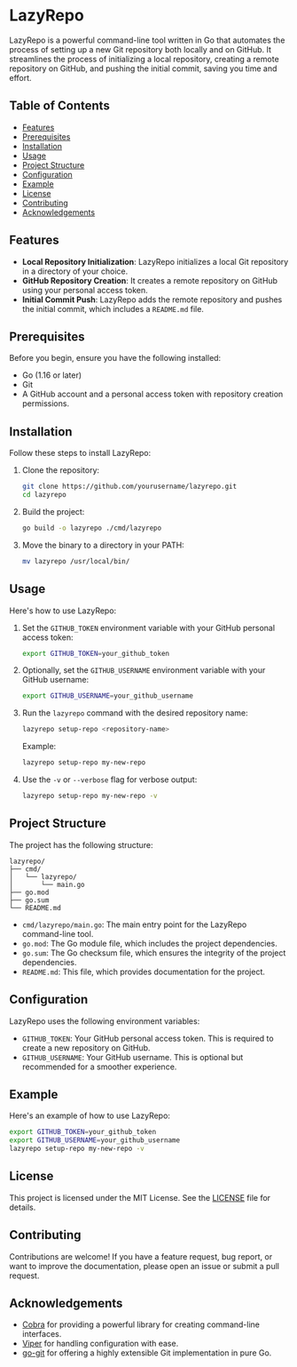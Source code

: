 
# LazyRepo

LazyRepo is a powerful command-line tool written in Go that automates the process of setting up a new Git repository both locally and on GitHub. It streamlines the process of initializing a local repository, creating a remote repository on GitHub, and pushing the initial commit, saving you time and effort.

## Table of Contents

- [Features](#features)
- [Prerequisites](#prerequisites)
- [Installation](#installation)
- [Usage](#usage)
- [Project Structure](#project-structure)
- [Configuration](#configuration)
- [Example](#example)
- [License](#license)
- [Contributing](#contributing)
- [Acknowledgements](#acknowledgements)

## Features

- **Local Repository Initialization**: LazyRepo initializes a local Git repository in a directory of your choice.
- **GitHub Repository Creation**: It creates a remote repository on GitHub using your personal access token.
- **Initial Commit Push**: LazyRepo adds the remote repository and pushes the initial commit, which includes a `README.md` file.

## Prerequisites

Before you begin, ensure you have the following installed:

- Go (1.16 or later)
- Git
- A GitHub account and a personal access token with repository creation permissions.

## Installation

Follow these steps to install LazyRepo:

1. Clone the repository:

    ```sh
    git clone https://github.com/yourusername/lazyrepo.git
    cd lazyrepo
    ```

2. Build the project:

    ```sh
    go build -o lazyrepo ./cmd/lazyrepo
    ```

3. Move the binary to a directory in your PATH:

    ```sh
    mv lazyrepo /usr/local/bin/
    ```

## Usage

Here's how to use LazyRepo:

1. Set the `GITHUB_TOKEN` environment variable with your GitHub personal access token:

    ```sh
    export GITHUB_TOKEN=your_github_token
    ```

2. Optionally, set the `GITHUB_USERNAME` environment variable with your GitHub username:

    ```sh
    export GITHUB_USERNAME=your_github_username
    ```

3. Run the `lazyrepo` command with the desired repository name:

    ```sh
    lazyrepo setup-repo <repository-name>
    ```

    Example:

    ```sh
    lazyrepo setup-repo my-new-repo
    ```

4. Use the `-v` or `--verbose` flag for verbose output:

    ```sh
    lazyrepo setup-repo my-new-repo -v
    ```

## Project Structure

The project has the following structure:

```
lazyrepo/
├── cmd/
│   └── lazyrepo/
│       └── main.go
├── go.mod
├── go.sum
└── README.md
```

- `cmd/lazyrepo/main.go`: The main entry point for the LazyRepo command-line tool.
- `go.mod`: The Go module file, which includes the project dependencies.
- `go.sum`: The Go checksum file, which ensures the integrity of the project dependencies.
- `README.md`: This file, which provides documentation for the project.

## Configuration

LazyRepo uses the following environment variables:

- `GITHUB_TOKEN`: Your GitHub personal access token. This is required to create a new repository on GitHub.
- `GITHUB_USERNAME`: Your GitHub username. This is optional but recommended for a smoother experience.

## Example

Here's an example of how to use LazyRepo:

```sh
export GITHUB_TOKEN=your_github_token
export GITHUB_USERNAME=your_github_username
lazyrepo setup-repo my-new-repo -v
```

## License

This project is licensed under the MIT License. See the [LICENSE](LICENSE) file for details.

## Contributing

Contributions are welcome! If you have a feature request, bug report, or want to improve the documentation, please open an issue or submit a pull request.

## Acknowledgements

- [Cobra](https://github.com/spf13/cobra) for providing a powerful library for creating command-line interfaces.
- [Viper](https://github.com/spf13/viper) for handling configuration with ease.
- [go-git](https://github.com/go-git/go-git) for offering a highly extensible Git implementation in pure Go.
